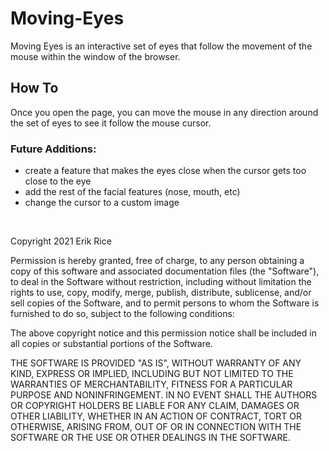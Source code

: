 # Moving-Eyes
Moving Eyes is an interactive set of eyes that follow the movement of the mouse within the window of the browser. 
## How To
Once you open the page, you can move the mouse in any direction around the set of eyes to see it follow the mouse cursor.
### Future Additions:
* create a feature that makes the eyes close when the cursor gets too close to the eye
* add the rest of the facial features (nose, mouth, etc)
* change the cursor to a custom image
</br>

Copyright 2021 Erik Rice

Permission is hereby granted, free of charge, to any person obtaining a copy of this software and associated documentation files (the "Software"), to deal in the Software without restriction, including without limitation the rights to use, copy, modify, merge, publish, distribute, sublicense, and/or sell copies of the Software, and to permit persons to whom the Software is furnished to do so, subject to the following conditions:

The above copyright notice and this permission notice shall be included in all copies or substantial portions of the Software.

THE SOFTWARE IS PROVIDED "AS IS", WITHOUT WARRANTY OF ANY KIND, EXPRESS OR IMPLIED, INCLUDING BUT NOT LIMITED TO THE WARRANTIES OF MERCHANTABILITY, FITNESS FOR A PARTICULAR PURPOSE AND NONINFRINGEMENT. IN NO EVENT SHALL THE AUTHORS OR COPYRIGHT HOLDERS BE LIABLE FOR ANY CLAIM, DAMAGES OR OTHER LIABILITY, WHETHER IN AN ACTION OF CONTRACT, TORT OR OTHERWISE, ARISING FROM, OUT OF OR IN CONNECTION WITH THE SOFTWARE OR THE USE OR OTHER DEALINGS IN THE SOFTWARE.

